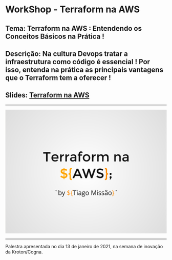 # WorkShop - Terraform na AWS

## **Tema**: Terraform na AWS : Entendendo os Conceitos Básicos na Prática !


## **Descrição**: Na cultura Devops tratar a infraestrutura como código é essencial ! Por isso, entenda na prática as principais vantagens que o Terraform tem a oferecer !


## **Slides**: [ Terraform na AWS](https://slides.com/tiagomissao/deck-2b7a5e/fullscreen)

---

![Terraform Na AWS](./img/terraform-na-aws.png)

---
Palestra apresentada no dia 13 de janeiro de 2021, na semana de inovação da Kroton/Cogna.